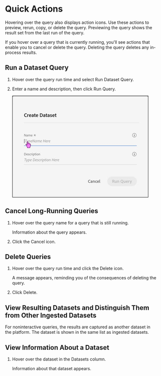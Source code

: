 # Quick Actions

Hovering over the query also displays action icons. Use these actions to preview, rerun, copy, or delete the query. Previewing the query shows the result set from the last run of the query.

If you hover over a query that is currently running, you'll see actions that enable you to cancel or delete the query. Deleting the query deletes any in-process results.

## Run a Dataset Query

1.  Hover over the query run time and select Run Dataset Query.

2.  Enter a name and description, then click Run Query.
    
    ![](graphics/create-dataset.jpg)
    

## Cancel Long-Running Queries

1.  Hover over the query name for a query that is still running.
    
    Information about the query appears.
    
2.  Click the Cancel icon.
    

## Delete Queries

1.  Hover over the query run time and click the Delete icon.
    
    A message appears, reminding you of the consequences of deleting the query.
    
2.  Click Delete.
    

## View Resulting Datasets and Distinguish Them from Other Ingested Datasets

For noninteractive queries, the results are captured as another dataset in the platform. The dataset is shown in the same list as ingested datasets.

## View Information About a Dataset

1.  Hover over the dataset in the Datasets column.
    
    Information about that dataset appears.
    